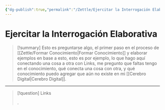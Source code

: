 ```yaml
---
{"dg-publish":true,"permalink":"/Zettle/Ejercitar la Interrogación Elaborativa/","title":"Ejercitar la Interrogación Elaborativa","tags":["ZeType/Idea",""],"created":"2023-08-26T22:16:07.744-05:00","updated":"2023-09-14T19:16:45.733-05:00"}
---
```



# Ejercitar la Interrogación Elaborativa

> [!summary] 
> Esto es preguntarse algo, el primer paso en el proceso de [[Zettle/Formar Conocimiento\|Formar Conocimiento]] y elaborar ejemplos en base a esto, esto es por ejemplo, lo que hago aquí conectando una cosa a otra con Links, me pregunto que faltas tengo en el conocimiento, qué conecta una cosa con otra, y qué conocimiento puedo agregar que aún no existe en mi [[Cerebro Digital\|Cerebro Digital]].

- - - 
> [!question] Links
> 
> .
